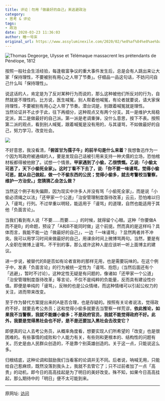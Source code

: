```yaml
---
title: 评论｜勿用「做最好的自己」来逃避政治
category: 
- 思考 & 评论
tags: 
- 政治
date: 2020-03-23 11:36:03
author: 睡一号床
original_url: https://www.assyluminexile.com/2020/02/%e8%af%84%e8%ae%ba%ef%bd%9c%e5%8b%bf%e7%94%a8%e3%80%8c%e5%81%9a%e6%9c%80%e5%a5%bd%e7%9a%84%e8%87%aa%e5%b7%b1%e3%80%8d%e6%9d%a5%e9%80%83%e9%81%bf%e6%94%bf%e6%b2%bb.html
---
```


![Thomas Degeorge, Ulysse et Télémaque massacrent les prétendants de Pénélope, 1812](1584934563-c0a19b26a3f1b99db97dc545641046ae.jpg)

按照一般社会生活经验，每逢极富争议的重大事件发生后，总是会有人跳出来让大家「保持理性，不要被别有用心之人带了节奏」。仔细品一品这句话，不妨问问自己什么叫「保持理性」。

说这话的人，肯定是为了反对某种行为而说的，那么这种被他们所反对的行为，自然就是不理性的。比方说，医生喊冤，别人帮着他喊冤，有论者就要说，请大家保持理性，不要被别有用心之人带了节奏。潜台词是，别跟着喊冤就是理性。  
当然论证并不止步于此，往下再细分，这种观点又有两个分支。其一是维护大局稳定派，其二是做最好的自己派。第一派是老调重弹，没什么意思，按下不表。按照第二派的观点，看到别人喊冤，跟着喊冤是没有用的，与其谩骂，不如做最好的自己，努力学习，改变社会。

![](1584934563-615c517f1d5e85cd7efddc1a6cfe24bf.jpg)

不好意思，我没看清，**「俯首甘为孺子牛」的前半句是什么来着**？我想鲁迅作为一个因为骂政府被通缉的人，要是发现自己话被引用来支持一种犬儒的立场，恐怕棺材板都得被他掀了。试想一个情景。**甲家遇到了小偷，乙很愤慨。乙说:「小偷太可恶了，天下小偷死全家」。这时丁看不下去了，说:「你不要一味谩骂，觉得小偷可恶，就从自己做起，做一个不偷东西的公民；觉得小偷多，就去考警校当警察，维护一方治安。」您猜猜乙会怎么做？**

当然这个例子有失偏颇，因为现实中许多人并没有骂「小偷死全家」，而是说「小偷必须绳之以法」「还甲家一个公道」「治安管理制度亟待改革」云云，恐怕难以归入「谩骂」行列。不过举重以明轻，能适用于「谩骂」的道理，自然也能适用于其他「负面言论」。

当我们看到有人说「不要……而要……」的时候，就得留个心眼。这种「你要做A而不是B」的命题，预设了「A和B不能同时做」这个前提。然而真的是这样吗？具体而言，我能不能一边「做最好的自己」，一边「一味谩骂」？显然两者并不冲突。我可以用学习时间来做最好的自己，用课余时间上微博骂两句。当然，要是有人全职在微博上谩骂，不干别的事，那么或许这种人是应该听一听上面博主的建议。

进一步说，被替代的B是否如有论者宣称的那样无用，也是需要玩味的。在这个例子中，发表「负面言论」的行为被统一定性为「谩骂、抱怨」（当然后面还有个「逃避」，暂时不讨论）。这种定性无疑是有问题的，像诸如「还甲家一个公道」「治安管理制度亟待改革」等言论，不仅不是纯粹的负能量，反而具有建设性价值。即便是单纯的「谩骂」，反映的也是公众情绪，而这种情绪可以引起公权力的关注，进而带来改变。

至于作为替代方案提出来的A是否合理，也是存疑的。按照有关论者说法，觉得政府不好，就要去考公务员；这和觉得小偷多就要去当警察一样荒谬。**依此推论，如果我不当警察，我就不能嫌小偷多；不是政府官员，我就不能觉得政府不好。此外，我要是觉得黑社会也不好，是不是还要加入黑社会去改变它？**

即便真的让人去考公务员，从概率角度看，想要实现人们所希望的「改变」也是很困难的。有些事情的成败和个人能力有关，有些则和更根本的、结构性的问题有关。历史是由人民群众创造的，不是靠个别英雄创造的。关于这一点，只能说这么多。

归根结底，这种论调和鼓励我们当看客的论调并无不同。后者说，呐喊无用，只能给自己惹麻烦，既然没落到我头上，我就不去管它了；只不过前者加了一点「高贵」的动机，即今日的高高挂起是为了明日的美好改变。殊不知，如果今日高高挂起，那么期待中的「明日」便不太可能到来。  

------

原网址: [访问](https://www.assyluminexile.com/2020/02/%e8%af%84%e8%ae%ba%ef%bd%9c%e5%8b%bf%e7%94%a8%e3%80%8c%e5%81%9a%e6%9c%80%e5%a5%bd%e7%9a%84%e8%87%aa%e5%b7%b1%e3%80%8d%e6%9d%a5%e9%80%83%e9%81%bf%e6%94%bf%e6%b2%bb.html)